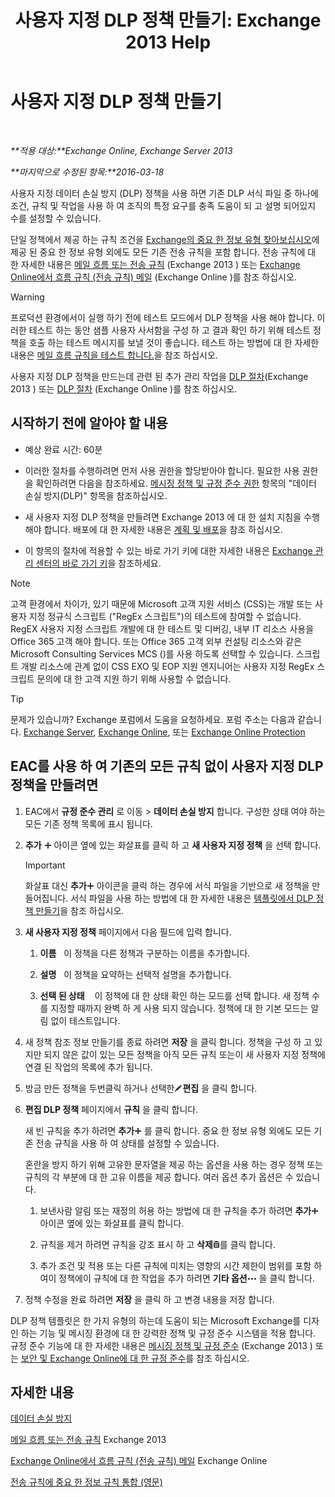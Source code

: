﻿---
title: '사용자 지정 DLP 정책 만들기: Exchange 2013 Help'
TOCTitle: 사용자 지정 DLP 정책 만들기
ms:assetid: b3299a39-9663-41e4-b76e-9d2f7879d486
ms:mtpsurl: https://technet.microsoft.com/ko-kr/library/JJ150550(v=EXCHG.150)
ms:contentKeyID: 50482284
ms.date: 05/22/2018
mtps_version: v=EXCHG.150
ms.translationtype: MT
---

# 사용자 지정 DLP 정책 만들기

 

_**적용 대상:**Exchange Online, Exchange Server 2013_

_**마지막으로 수정된 항목:**2016-03-18_

사용자 지정 데이터 손실 방지 (DLP) 정책을 사용 하면 기존 DLP 서식 파일 중 하나에 조건, 규칙 및 작업을 사용 하 여 조직의 특정 요구를 충족 도움이 되 고 설명 되어있지 수를 설정할 수 있습니다.

단일 정책에서 제공 하는 규칙 조건을 [Exchange의 중요 한 정보 유형 찾아보십시오](what-the-sensitive-information-types-in-exchange-look-for-exchange-online-help.md)에 제공 된 중요 한 정보 유형 외에도 모든 기존 전송 규칙을 포함 합니다. 전송 규칙에 대 한 자세한 내용은 [메일 흐름 또는 전송 규칙](mail-flow-rules-transport-rules-in-exchange-2013-exchange-2013-help.md) (Exchange 2013 ) 또는 [Exchange Online에서 흐름 규칙 (전송 규칙) 메일](https://technet.microsoft.com/ko-kr/library/jj919238\(v=exchg.150\)) (Exchange Online )를 참조 하십시오.


> [!WARNING]
> 프로덕션 환경에서이 실행 하기 전에 테스트 모드에서 DLP 정책을 사용 해야 합니다. 이러한 테스트 하는 동안 샘플 사용자 사서함을 구성 하 고 결과 확인 하기 위해 테스트 정책을 호출 하는 테스트 메시지를 보낼 것이 좋습니다. 테스트 하는 방법에 대 한 자세한 내용은 <A href="test-a-mail-flow-rule-exchange-2013-help.md">메일 흐름 규칙을 테스트 합니다.</A>을 참조 하십시오.



사용자 지정 DLP 정책을 만드는데 관련 된 추가 관리 작업을 [DLP 절차](dlp-procedures-exchange-2013-help.md)(Exchange 2013 ) 또는 [DLP 절차](https://technet.microsoft.com/ko-kr/library/jj938003\(v=exchg.150\)) (Exchange Online )를 참조 하십시오.

## 시작하기 전에 알아야 할 내용

  - 예상 완료 시간: 60분

  - 이러한 절차를 수행하려면 먼저 사용 권한을 할당받아야 합니다. 필요한 사용 권한을 확인하려면 다음을 참조하세요. [메시징 정책 및 규정 준수 권한](messaging-policy-and-compliance-permissions-exchange-2013-help.md) 항목의 "데이터 손실 방지(DLP)" 항목을 참조하십시오.

  - 새 사용자 지정 DLP 정책을 만들려면 Exchange 2013 에 대 한 설치 지침을 수행 해야 합니다. 배포에 대 한 자세한 내용은 [계획 및 배포](planning-and-deployment-for-exchange-2013-installation-instructions.md)을 참조 하십시오.

  - 이 항목의 절차에 적용할 수 있는 바로 가기 키에 대한 자세한 내용은 [Exchange 관리 센터의 바로 가기 키](keyboard-shortcuts-in-the-exchange-admin-center-exchange-online-protection-help.md)을 참조하세요.


> [!NOTE]
> 고객 환경에서 차이가, 있기 때문에 Microsoft 고객 지원 서비스 (CSS)는 개발 또는 사용자 지정 정규식 스크립트 ("RegEx 스크립트")의 테스트에 참여할 수 없습니다. RegEX 사용자 지정 스크립트 개발에 대 한 테스트 및 디버깅, 내부 IT 리소스 사용을 Office 365 고객 해야 합니다. 또는 Office 365 고객 외부 컨설팅 리소스와 같은 Microsoft Consulting Services MCS ()를 사용 하도록 선택할 수 있습니다. 스크립트 개발 리소스에 관계 없이 CSS EXO 및 EOP 지원 엔지니어는 사용자 지정 RegEx 스크립트 문의에 대 한 고객 지원 하기 위해 사용할 수 없습니다.




> [!TIP]
> 문제가 있습니까? Exchange 포럼에서 도움을 요청하세요. 포럼 주소는 다음과 같습니다. <A href="https://go.microsoft.com/fwlink/p/?linkid=60612">Exchange Server</A>, <A href="https://go.microsoft.com/fwlink/p/?linkid=267542">Exchange Online</A>, 또는 <A href="https://go.microsoft.com/fwlink/p/?linkid=285351">Exchange Online Protection</A>



## EAC를 사용 하 여 기존의 모든 규칙 없이 사용자 지정 DLP 정책을 만들려면

1.  EAC에서 **규정 준수 관리** 로 이동 \> **데이터 손실 방지** 합니다. 구성한 상태 여야 하는 모든 기존 정책 목록에 표시 됩니다.

2.  **추가** ![아이콘 추가](images/JJ218640.c1e75329-d6d7-4073-a27d-498590bbb558(EXCHG.150).gif "아이콘 추가") 아이콘 옆에 있는 화살표를 클릭 하 고 **새 사용자 지정 정책** 을 선택 합니다.
    

    > [!IMPORTANT]
    > 화살표 대신 <STRONG>추가</STRONG><IMG title="아이콘 추가" alt="아이콘 추가" src="images/JJ218640.c1e75329-d6d7-4073-a27d-498590bbb558(EXCHG.150).gif"> 아이콘을 클릭 하는 경우에 서식 파일을 기반으로 새 정책을 만들어집니다. 서식 파일을 사용 하는 방법에 대 한 자세한 내용은 <A href="how-to-new-dlp-data-loss-prevention-policy-template.md">템플릿에서 DLP 정책 만들기</A>을 참조 하십시오.



3.  **새 사용자 지정 정책** 페이지에서 다음 필드에 입력 합니다.
    
    1.  **이름**   이 정책을 다른 정책과 구분하는 이름을 추가합니다.
    
    2.  **설명**   이 정책을 요약하는 선택적 설명을 추가합니다.
    
    3.  **선택 된 상태**    이 정책에 대 한 상태 확인 하는 모드를 선택 합니다. 새 정책 수를 지정할 때까지 완벽 하 게 사용 되지 않습니다. 정책에 대 한 기본 모드는 알림 없이 테스트입니다.

4.  새 정책 참조 정보 만들기를 종료 하려면 **저장** 을 클릭 합니다. 정책을 구성 하 고 있지만 되지 않은 값이 있는 모든 정책을 아직 모든 규칙 또는이 새 사용자 지정 정책에 연결 된 작업의 목록에 추가 됩니다.

5.  방금 만든 정책을 두번클릭 하거나 선택한![편집 아이콘](images/JJ218640.6f53ccb2-1f13-4c02-bea0-30690e6ea71d(EXCHG.150).gif "편집 아이콘")**편집** 을 클릭 합니다.

6.  **편집 DLP 정책** 페이지에서 **규칙** 을 클릭 합니다.
    
    새 빈 규칙을 추가 하려면 **추가**![아이콘 추가](images/JJ218640.c1e75329-d6d7-4073-a27d-498590bbb558(EXCHG.150).gif "아이콘 추가") 를 클릭 합니다. 중요 한 정보 유형 외에도 모든 기존 전송 규칙을 사용 하 여 상태를 설정할 수 있습니다.
    
    혼란을 방지 하기 위해 고유한 문자열을 제공 하는 옵션을 사용 하는 경우 정책 또는 규칙의 각 부분에 대 한 고유 이름을 제공 합니다. 여러 옵션 추가 옵션은 수 있습니다.
    
    1.  보낸사람 알림 또는 재정의 허용 하는 방법에 대 한 규칙을 추가 하려면 **추가**![아이콘 추가](images/JJ218640.c1e75329-d6d7-4073-a27d-498590bbb558(EXCHG.150).gif "아이콘 추가") 아이콘 옆에 있는 화살표를 클릭 합니다.
    
    2.  규칙을 제거 하려면 규칙을 강조 표시 하 고 **삭제**![삭제 아이콘](images/Dd979797.14f639f6-61e8-4418-bbfb-0db14de9d2f5(EXCHG.150).gif "삭제 아이콘")를 클릭 합니다.
    
    3.  추가 조건 및 적용 또는 다른 규칙에 미치는 영향의 시간 제한이 범위를 포함 하 여이 정책에이 규칙에 대 한 작업을 추가 하려면 **기타 옵션**![기타 옵션 아이콘](images/JJ150550.5381819e-3b21-4873-8714-e9b956290b28(EXCHG.150).gif "기타 옵션 아이콘") 을 클릭 합니다.

7.  정책 수정을 완료 하려면 **저장** 을 클릭 하 고 변경 내용을 저장 합니다.

DLP 정책 템플릿은 한 가지 유형의 하는데 도움이 되는 Microsoft Exchange를 디자인 하는 기능 및 메시징 환경에 대 한 강력한 정책 및 규정 준수 시스템을 적용 합니다. 규정 준수 기능에 대 한 자세한 내용은 [메시징 정책 및 규정 준수](messaging-policy-and-compliance-exchange-2013-help.md) (Exchange 2013 ) 또는 [보안 및 Exchange Online에 대 한 규정 준수](https://technet.microsoft.com/ko-kr/library/jj200706\(v=exchg.150\))를 참조 하십시오.

## 자세한 내용

[데이터 손실 방지](technical-overview-of-dlp-data-loss-prevention-in-exchange.md)

[메일 흐름 또는 전송 규칙](mail-flow-rules-transport-rules-in-exchange-2013-exchange-2013-help.md) Exchange 2013

[Exchange Online에서 흐름 규칙 (전송 규칙) 메일](https://technet.microsoft.com/ko-kr/library/jj919238\(v=exchg.150\)) Exchange Online

[전송 규칙에 중요 한 정보 규칙 통합 (영문)](integrating-sensitive-information-rules-with-transport-rules-exchange-2013-help.md)

